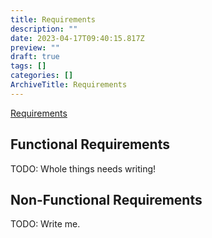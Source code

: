 ```yaml
---
title: Requirements
description: ""
date: 2023-04-17T09:40:15.817Z
preview: ""
draft: true
tags: []
categories: []
ArchiveTitle: Requirements
---
```


[Requirements](xref:Requirements-Check-List)

## Functional Requirements

TODO: Whole things needs writing!

## Non-Functional Requirements

TODO: Write me.